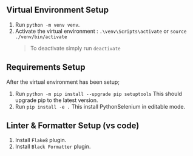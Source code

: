 ## Virtual Environment Setup

1. Run `python -m venv venv`.
2. Activate the virtual environment : `.\venv\Scripts\activate` or `source ./venv/bin/activate`
   > To deactivate simply run `deactivate`

## Requirements Setup

After the virtual environment has been setup;

1. Run `python -m pip install --upgrade pip setuptools` This should upgrade pip to the latest version.
2. Run `pip install -e .` This install PythonSelenium in editable mode.

## Linter & Formatter Setup (vs code)
1. Install `Flake8` plugin.
2. Install `Black Formatter` plugin.
